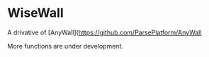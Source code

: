 # WiseWall

A drivative of [AnyWall](https://github.com/ParsePlatform/AnyWall

More functions are under development.
